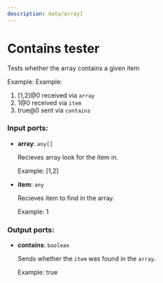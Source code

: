 ```yaml
---
description: data/array]
---
```


# Contains tester

Tests whether the array contains a given item

Example:
Example:
1. [1,2]@0 received via `array` 
2. 1@0 received via `item` 
3. true@0 sent via `contains`

### Input ports:

* __array__: `any[]`

    Recieves array look for the item in.
    
    Example:
    [1,2]


* __item__: `any`

    Recieves item to find in the array.
    
    Example:
     1

### Output ports:

* __contains__: `boolean`

    Sends whether the `item` was found in the `array`.
    
    Example:
    true

